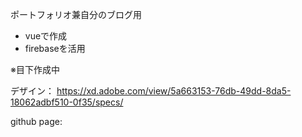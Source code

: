 ポートフォリオ兼自分のブログ用

- vueで作成
- firebaseを活用

※目下作成中

デザイン：
https://xd.adobe.com/view/5a663153-76db-49dd-8da5-18062adbf510-0f35/specs/

github page:

